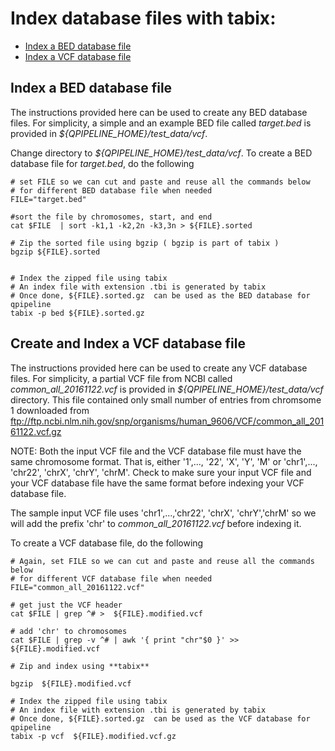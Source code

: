 

# Index database files with **tabix**:
* [Index a BED database file](#index-a-bed-database-file)
* [Index a VCF database file](#index-a-vcf-database-file)


## Index a BED database file
The instructions provided here can be used to create any BED database files.  For simplicity, a simple and an example BED file called _target.bed_ is provided in _${QPIPELINE_HOME}/test_data/vcf_.  

Change directory to _${QPIPELINE_HOME}/test_data/vcf_.  To create a BED database file for _target.bed_, do the following
```
# set FILE so we can cut and paste and reuse all the commands below 
# for different BED database file when needed 
FILE="target.bed"

#sort the file by chromosomes, start, and end
cat $FILE  | sort -k1,1 -k2,2n -k3,3n > ${FILE}.sorted

# Zip the sorted file using bgzip ( bgzip is part of tabix )
bgzip ${FILE}.sorted


# Index the zipped file using tabix
# An index file with extension .tbi is generated by tabix
# Once done, ${FILE}.sorted.gz  can be used as the BED database for qpipeline
tabix -p bed ${FILE}.sorted.gz 
```


## Create and Index a VCF database file 
The instructions provided here can be used to create any VCF database files.  For simplicity, a partial VCF file from NCBI called _common_all_20161122.vcf_ is provided in _${QPIPELINE_HOME}/test_data/vcf_ directory.  This file contained only small number of entries from chromsome 1 downloaded from ftp://ftp.ncbi.nlm.nih.gov/snp/organisms/human_9606/VCF/common_all_20161122.vcf.gz

NOTE: Both the input VCF file and the VCF database file must have the same chromosome format. 
That is, either '1',..., '22', 'X', 'Y', 'M' or 'chr1',..., 'chr22', 'chrX', 'chrY', 'chrM'.  Check to make sure your input VCF file and your VCF database file have the same format before indexing your VCF database file.

The sample input VCF file uses 'chr1',...,'chr22', 'chrX', 'chrY','chrM' so we will add the prefix 'chr' to _common_all_20161122.vcf_ before indexing it.

To create a VCF database file, do the following
```
# Again, set FILE so we can cut and paste and reuse all the commands below 
# for different VCF database file when needed 
FILE="common_all_20161122.vcf"

# get just the VCF header
cat $FILE | grep ^# >  ${FILE}.modified.vcf

# add 'chr' to chromosomes
cat $FILE | grep -v ^# | awk '{ print "chr"$0 }' >> ${FILE}.modified.vcf

# Zip and index using **tabix**

bgzip  ${FILE}.modified.vcf

# Index the zipped file using tabix
# An index file with extension .tbi is generated by tabix
# Once done, ${FILE}.sorted.gz  can be used as the VCF database for qpipeline
tabix -p vcf  ${FILE}.modified.vcf.gz 
```


